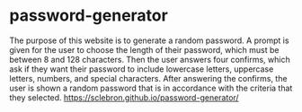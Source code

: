 # password-generator
The purpose of this website is to generate a random password. A prompt is given for the user to choose the length of their password, which must be between 8 and 128 characters. Then the user answers four confirms, which ask if they want their password to include lowercase letters, uppercase letters, numbers, and special characters. After answering the confirms, the user is shown a random password that is in accordance with the criteria that they selected. https://sclebron.github.io/password-generator/ 
